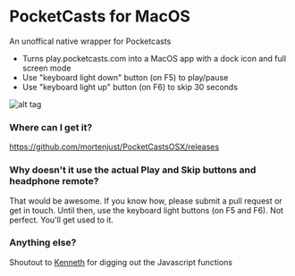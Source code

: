 # PocketCasts for MacOS
An unoffical native wrapper for Pocketcasts

* Turns play.pocketcasts.com into a MacOS app with a dock icon and full screen mode
* Use "keyboard light down" button (on F5) to play/pause
* Use "keyboard light up" button (on F6) to skip 30 seconds

![alt tag](https://raw.githubusercontent.com/mortenjust/PocketCastsOSX/master/Files/screenshot.png)

### Where can I get it? 
https://github.com/mortenjust/PocketCastsOSX/releases

### Why doesn't it use the actual Play and Skip buttons and headphone remote?
That would be awesome. If you know how, please submit a pull request or get in touch. Until then, use the keyboard light buttons (on F5 and F6). Not perfect. You'll get used to it. 

### Anything else?
Shoutout to [Kenneth](http://github.com/auchenberg) for digging out the Javascript functions

